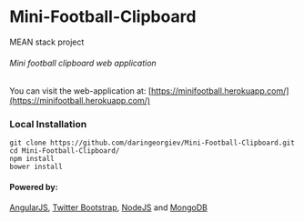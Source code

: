 # Mini-Football-Clipboard
MEAN stack project

###### Mini football clipboard web application

You can visit the web-application at: [https://minifootball.herokuapp.com/](https://minifootball.herokuapp.com/)

### Local Installation
```
git clone https://github.com/daringeorgiev/Mini-Football-Clipboard.git
cd Mini-Football-Clipboard/
npm install
bower install
```

#### Powered by:
[AngularJS](https://angularjs.org/), [Twitter Bootstrap](http://getbootstrap.com/), [NodeJS](https://nodejs.org/en/) and [MongoDB](https://www.mongodb.com/)
